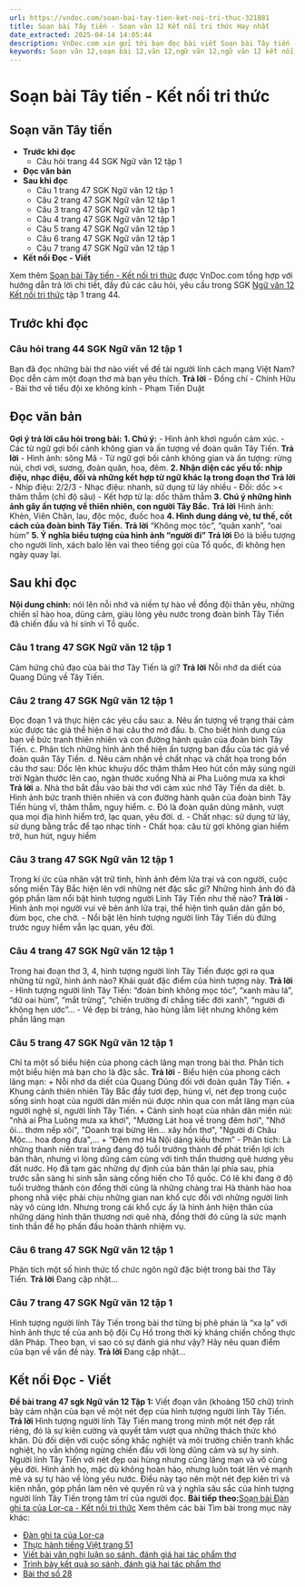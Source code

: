 ```yaml
---
url: https://vndoc.com/soan-bai-tay-tien-ket-noi-tri-thuc-321881
title: Soạn bài Tây tiến - Soạn văn 12 Kết nối tri thức Hay nhất
date_extracted: 2025-04-14 14:05:44
description: VnDoc.com xin gửi tới bạn đọc bài viết Soạn bài Tây tiến - Kết nối tri thức. Mời các bạn cùng theo dõi bài viết dưới đây nhé.
keywords: Soạn văn 12,soạn bài 12,văn 12,ngữ văn 12,ngữ văn 12 kết nối tri thức,soạn ngữ văn 12,giải ngữ văn 12,soạn văn 12 kết nối tri thức,soạn văn 12 kết nối tri thức ngắn nhất,văn 12 kết nối tri thức,soạn văn 12 tập 1 trang 44 Kết nối tri thức,Soạn bài Tây tiến Kết nối tri thức,Soạn bài Tây tiến,Soạn bài Tây tiến ngắn gọn,Soạn văn Tây tiến,tây tiến,Soạn bài Tây tiến ngắn nhất,soạn văn 12 tập 1 trang 44
---
```


# Soạn bài Tây tiến - Kết nối tri thức
## Soạn văn Tây tiến
  * **Trước khi đọc**
    * Câu hỏi trang 44 SGK Ngữ văn 12 tập 1
  * **Đọc văn bản**
  * **Sau khi đọc**
    * Câu 1 trang 47 SGK Ngữ văn 12 tập 1
    * Câu 2 trang 47 SGK Ngữ văn 12 tập 1
    * Câu 3 trang 47 SGK Ngữ văn 12 tập 1
    * Câu 4 trang 47 SGK Ngữ văn 12 tập 1
    * Câu 5 trang 47 SGK Ngữ văn 12 tập 1
    * Câu 6 trang 47 SGK Ngữ văn 12 tập 1
    * Câu 7 trang 47 SGK Ngữ văn 12 tập 1
  * **Kết nối Đọc - Viết**

Xem thêm
[Soạn bài Tây tiến - Kết nối tri thức](<https://vndoc.com/soan-bai-tay-tien-ket-noi-tri-thuc-321881>) được VnDoc.com tổng hợp với hướng dẫn trả lời chi tiết, đầy đủ các câu hỏi, yêu cầu trong SGK [Ngữ văn 12 Kết nối tri thức](<https://vndoc.com/soan-van-12-ket-noi-tri-thuc>) tập 1 trang 44.
## Trước khi đọc
### Câu hỏi trang 44 SGK Ngữ văn 12 tập 1
Bạn đã đọc những bài thơ nào viết về đề tài người lính cách mạng Việt Nam? Đọc dễn cảm một đoạn thơ mà bạn yêu thích.
**Trả lời**
\- Đồng chí - Chính Hữu
\- Bài thơ về tiểu đội xe không kính - Phạm Tiến Duật
## Đọc văn bản
**Gợi ý trả lời câu hỏi trong bài:**
**1\. Chú ý:**
\- Hình ảnh khơi nguồn cảm xúc.
\- Các từ ngữ gợi bối cảnh không gian và ấn tượng về đoàn quân Tây Tiến.
**Trả lời**
\- Hình ảnh: sông Mã
\- Từ ngữ gợi bối cảnh không gian và ấn tượng: rừng núi, chơi vơi, sương, đoàn quân, hoa, đêm.
**2\. Nhận diện các yếu tố: nhịp điệu, nhạc điệu, đối và những kết hợp từ ngữ khác lạ trong đoạn thơ**
**Trả lời**
\- Nhịp điệu: 2/2/3
\- Nhạc điệu: nhanh, sử dụng từ láy nhiều
\- Đối: dốc >< thăm thẳm \(chỉ độ sâu\)
\- Kết hợp từ lạ: dốc thăm thẳm
**3\. Chú ý những hình ảnh gây ấn tượng về thiên nhiên, con người Tây Bắc.**
**Trả lời**
Hình ảnh: Khèn, Viên Chăn, lau, độc mộc, đuốc hoa
**4\. Hình dung dáng vẻ, tư thế, cốt cách của đoàn binh Tây Tiến.**
**Trả lời**
“Không mọc tóc”, “quân xanh”, “oai hùm”
**5\. Ý nghĩa biểu tượng của hình ảnh “người đi”**
**Trả lời**
Đó là biểu tượng cho người lính, xách balo lên vai theo tiếng gọi của Tổ quốc, đi không hẹn ngày quay lại.
## Sau khi đọc
**Nội dung chính:** nói lên nỗi nhớ và niềm tự hào về đồng đội thân yêu, những chiến sĩ hào hoa, dũng cảm, giàu lòng yêu nước trong đoàn binh Tây Tiến đã chiến đấu và hi sinh vì Tổ quốc.
### Câu 1 trang 47 SGK Ngữ văn 12 tập 1
Cảm hứng chủ đạo của bài thơ Tây Tiến là gì?
**Trả lời**
Nỗi nhớ da diết của Quang Dũng về Tây Tiến.
### Câu 2 trang 47 SGK Ngữ văn 12 tập 1
Đọc đoạn 1 và thực hiện các yêu cầu sau:
a. Nêu ấn tượng về trạng thái cảm xúc được tác giả thể hiện ở hai câu thơ mở đầu.
b. Cho biết hình dung của bạn về bức tranh thiên nhiên và con đường hành quân của đoàn binh Tây Tiến.
c. Phân tích những hình ảnh thể hiện ấn tượng ban đầu của tác giả về đoàn quân Tây Tiến.
d. Nêu cảm nhận về chất nhạc và chất họa trong bốn câu thơ sau:
Dốc lên khúc khuỷu dốc thăm thẳm
Heo hút cồn mây súng ngửi trời
Ngàn thước lên cao, ngàn thước xuống
Nhà ai Pha Luông mưa xa khơi
**Trả lời**
a. Nhà thơ bắt đầu vào bài thơ với cảm xúc nhớ Tây Tiến da diêt.
b. Hình ảnh bức tranh thiên nhiên và con đường hành quân của đoàn binh Tây Tiến hùng vĩ, thăm thẳm, nguy hiểm.
c. Đó là đoàn quân dũng mãnh, vượt qua mọi địa hình hiểm trở, lạc quan, yêu đời.
d.
\- Chất nhạc: sử dụng từ láy, sử dụng bằng trắc để tạo nhạc tính
\- Chất họa: câu từ gợi không gian hiểm trở, hun hút, nguy hiểm
### Câu 3 trang 47 SGK Ngữ văn 12 tập 1
Trong kí ức của nhân vật trữ tình, hình ảnh đêm lửa trại và con người, cuộc sống miền Tây Bắc hiện lên với những nét đặc sắc gì? Những hình ảnh đó đã góp phần làm nổi bật hình tượng người Lính Tây Tiến như thế nào?
**Trả lời**
\- Hình ảnh mọi người vui vẻ bên ánh lửa trại, thể hiện tình quân dân gắn bó, đùm bọc, che chở.
\- Nổi bật lên hình tượng người lính Tây Tiến dù đứng trước nguy hiểm vẫn lạc quan, yêu đời.
### Câu 4 trang 47 SGK Ngữ văn 12 tập 1
Trong hai đoạn thơ 3, 4, hình tượng người lính Tây Tiến được gợi ra qua những từ ngữ, hình ảnh nào? Khái quát đặc điểm của hình tượng này.
**Trả lời**
\- Hình tượng người lính Tây Tiến: “đoàn binh không mọc tóc”, “xanh màu lá”, “dữ oai hùm”, “mắt trừng”, “chiến trường đi chẳng tiếc đời xanh”, “người đi không hẹn ước”…
\- Vẻ đẹp bi tráng, hào hùng lẫm liệt nhưng không kém phần lãng mạn
### Câu 5 trang 47 SGK Ngữ văn 12 tập 1
Chỉ ta một số biểu hiện của phong cách lãng mạn trong bài thơ. Phân tích một biểu hiện mà bạn cho là đặc sắc.
**Trả lời**
\- Biểu hiện của phong cách lãng mạn:
\+ Nỗi nhớ da diết của Quang Dũng đối với đoàn quân Tây Tiến.
\+ Khung cảnh thiên nhiên Tây Bắc đầy tươi đẹp, hùng vĩ, nét đẹp trong cuộc sống sinh hoạt của người dân miền núi được nhìn qua con mắt lãng mạn của người nghệ sĩ, người lính Tây Tiến.
\+ Cảnh sinh hoạt của nhân dân miền núi: "nhà ai Pha Luông mưa xa khơi", "Mường Lát hoa về trong đêm hơi", "Nhớ ôi... thơm nếp xôi", "Doanh trại bừng lên... xây hồn thơ", "Người đi Châu Mộc... hoa đong đưa",…
\+ “Đêm mơ Hà Nội dáng kiều thơm”
\- Phân tích: Là những thanh niên trai tráng đang độ tuổi trưởng thành để phát triển lợi ích bản thân, nhưng vì lòng dũng cảm cùng với tinh thần thương quê hương yêu đất nước. Họ đã tạm gác những dự định của bản thân lại phía sau, phía trước sẵn sàng hi sinh sẵn sàng cống hiến cho Tổ quốc. Có lẽ khi đang ở độ tuổi trưởng thành còn đồng thời cũng là những chàng trai Hà thành hào hoa phong nhã việc phải chịu những gian nan khổ cực đối với những người lính này vô cùng lớn. Nhưng trong cái khổ cực ấy là hình ảnh hiện thân của những dáng hình thân thương nơi quê nhà, đồng thời đó cũng là sức mạnh tinh thần để họ phấn đấu hoàn thành nhiệm vụ.
### Câu 6 trang 47 SGK Ngữ văn 12 tập 1
Phân tích một số hình thức tổ chức ngôn ngữ đặc biệt trong bài thơ Tây Tiến.
**Trả lời**
Đang cập nhật...
### Câu 7 trang 47 SGK Ngữ văn 12 tập 1
Hình tượng người lính Tây Tiến trong bài thơ từng bị phê phán là “xa lạ” với hình ảnh thực tế của anh bộ đội Cụ Hồ trong thời kỳ kháng chiến chống thực dân Pháp. Theo bạn, vì sao có sự đánh giá như vậy? Hãy nêu quan điểm của bạn về vấn đề này.
**Trả lời**
Đang cập nhật...
## Kết nối Đọc - Viết
**Đề bài trang 47 sgk Ngữ văn 12 Tập 1:** Viết đoạn văn \(khoảng 150 chữ\) trình bày cảm nhận của bạn về một nét đẹp của hình tượng người lính Tây Tiến.
**Trả lời**
Hình tượng người lính Tây Tiến mang trong mình một nét đẹp rất riêng, đó là sự kiên cường và quyết tâm vượt qua những thách thức khó khăn. Dù đối diện với cuộc sống khắc nghiệt và môi trường chiến tranh khắc nghiệt, họ vẫn không ngừng chiến đấu với lòng dũng cảm và sự hy sinh. Người lính Tây Tiến với nét đẹp oai hùng nhưng cũng lãng mạn và vô cùng yêu đời. Hình ảnh họ, mặc dù không hoàn hảo, nhưng luôn toát lên vẻ mạnh mẽ và sự tự hào về lòng yêu nước. Điều này tạo nên một nét đẹp kiên trì và kiên nhẫn, góp phần làm nên vẻ quyến rũ và ý nghĩa sâu sắc của hình tượng người lính Tây Tiến trong tâm trí của người đọc.
**Bài tiếp theo:**[Soạn bài Đàn ghi ta của Lor-ca - Kết nối tri thức](<https://vndoc.com/soan-bai-lop-12-dan-ghi-ta-cua-lorca-114608>)
Xem thêm các bài Tìm bài trong mục này khác:
  * [Đàn ghi ta của Lor-ca](</soan-bai-lop-12-dan-ghi-ta-cua-lorca-114608>)
  * [Thực hành tiếng Việt trang 51](</soan-bai-thuc-hanh-tieng-viet-trang-51-lop-12-ket-noi-tri-thuc-321885>)
  * [Viết bài văn nghị luận so sánh, đánh giá hai tác phẩm thơ](</soan-bai-viet-bai-van-nghi-luan-so-sanh-danh-gia-hai-tac-pham-tho-ket-noi-tri-thuc-321889>)
  * [Trình bày kết quả so sánh, đánh giá hai tác phẩm thơ](</soan-bai-trinh-bay-ket-qua-so-sanh-danh-gia-hai-tac-pham-tho-ket-noi-tri-thuc-321950>)
  * [Bài thơ số 28](</soan-bai-bai-tho-so-28-ket-noi-tri-thuc-321952>)


